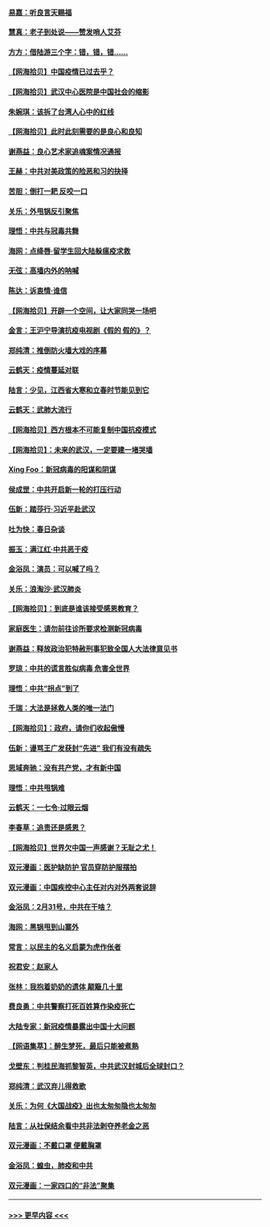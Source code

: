 #### [易嘉：听良言天赐福](../pages/nsc993/n11949334.md?t=03182303) 
#### [慧真：老子到处说——赞发哨人艾芬](../pages/nsc993/n11949274.md?t=03182303) 
#### [方方：借陆游三个字：错，错，错……](../pages/nsc993/n11949123.md?t=03182303) 
#### [【网海拾贝】中国疫情已过去乎？](../pages/nsc993/n11949052.md?t=03182303) 
#### [【网海拾贝】武汉中心医院是中国社会的缩影](../pages/nsc993/n11946574.md?t=03182303) 
#### [朱婉琪：该拆了台湾人心中的红线](../pages/nsc993/n11946959.md?t=03182303) 
#### [【网海拾贝】此时此刻需要的是良心和良知](../pages/nsc993/n11945471.md?t=03182303) 
#### [谢燕益：良心艺术家追魂案情况通报](../pages/nsc993/n11945327.md?t=03182303) 
#### [王赫：中共对美政策的险恶和习的抉择](../pages/nsc993/n11944942.md?t=03182303) 
#### [苦胆：倒打一耙 反咬一口](../pages/nsc993/n11944542.md?t=03182303) 
#### [关乐：外甩锅反引聚焦](../pages/nsc993/n11944211.md?t=03182303) 
#### [理悟：中共与冠毒共舞](../pages/nsc993/n11944197.md?t=03182303) 
#### [海网：点绛唇‧留学生回大陆躲瘟疫求救](../pages/nsc993/n11944043.md?t=03182303) 
#### [无弦：高墙内外的呐喊](../pages/nsc993/n11943684.md?t=03182303) 
#### [陈达：诉衷情·谁信](../pages/nsc993/n11942899.md?t=03182303) 
#### [【网海拾贝】开辟一个空间，让大家同哭一场吧](../pages/nsc993/n11942165.md?t=03182303) 
#### [金言：王沪宁导演抗疫电视剧《假的 假的》？](../pages/nsc993/n11941510.md?t=03182303) 
#### [郑纯清：推倒防火墙大戏的序幕](../pages/nsc993/n11940838.md?t=03182303) 
#### [云鹤天：疫情蔓延对联](../pages/nsc993/n11940579.md?t=03182303) 
#### [陆言：少见，江西省大寒和立春时节能见到它](../pages/nsc993/n11939983.md?t=03182303) 
#### [云鹤天：武肺大流行](../pages/nsc993/n11939902.md?t=03182303) 
#### [【网海拾贝】西方根本不可能复制中国抗疫模式](../pages/nsc993/n11939725.md?t=03182303) 
#### [【网海拾贝】：未来的武汉，一定要建一堵哭墙](../pages/nsc993/n11938684.md?t=03182303) 
#### [Xing Foo：新冠病毒的阳谋和阴谋](../pages/nsc993/n11936086.md?t=03182303) 
#### [侯成罡：中共开启新一轮的打压行动](../pages/nsc993/n11935730.md?t=03182303) 
#### [伍新：踏莎行‧习近平赴武汉](../pages/nsc993/n11935157.md?t=03182303) 
#### [吐为快：春日杂谈](../pages/nsc993/n11934776.md?t=03182303) 
#### [振玉：满江红‧中共恶于疫](../pages/nsc993/n11934647.md?t=03182303) 
#### [金浴凤：演员：可以喊了吗？](../pages/nsc993/n11934602.md?t=03182303) 
#### [关乐：浪淘沙·武汉肺炎](../pages/nsc993/n11931792.md?t=03182303) 
#### [【网海拾贝】：到底是谁该接受感恩教育？](../pages/nsc993/n11931552.md?t=03182303) 
#### [家庭医生：请勿前往诊所要求检测新冠病毒](../pages/nsc993/n11929190.md?t=03182303) 
#### [谢燕益：释放政治犯特赦刑事犯致全国人大法律意见书](../pages/nsc993/n11928978.md?t=03182303) 
#### [罗琼：中共的谎言胜似病毒 危害全世界](../pages/nsc993/n11922636.md?t=03182303) 
#### [理悟：中共“拐点”到了](../pages/nsc993/n11928496.md?t=03182303) 
#### [千瑞：大法是拯救人类的唯一法门](../pages/nsc993/n11927637.md?t=03182303) 
#### [【网海拾贝】：政府，请你们收起傲慢](../pages/nsc993/n11926932.md?t=03182303) 
#### [伍新：谩骂王广发获封“先进” 我们有没有疏失](../pages/nsc993/n11926101.md?t=03182303) 
#### [思域奔驰：没有共产党，才有新中国](../pages/nsc993/n11926058.md?t=03182303) 
#### [理悟：中共甩锅难](../pages/nsc993/n11925355.md?t=03182303) 
#### [云鹤天：一七令·过眼云烟](../pages/nsc993/n11925284.md?t=03182303) 
#### [李春草：追责还是感恩？](../pages/nsc993/n11925274.md?t=03182303) 
#### [【网海拾贝】世界欠中国一声感谢？无耻之尤！](../pages/nsc993/n11925239.md?t=03182303) 
#### [双元漫画：医护缺防护 官员穿防护服摆拍](../pages/nsc993/n11923899.md?t=03182303) 
#### [双元漫画：中国疾控中心主任对内对外两套说辞](../pages/nsc993/n11921994.md?t=03182303) 
#### [金浴凤：2月31号，中共在干啥？](../pages/nsc993/n11922706.md?t=03182303) 
#### [海网：黑锅甩到山寨外](../pages/nsc993/n11922688.md?t=03182303) 
#### [常言：以民主的名义启蒙为虎作伥者](../pages/nsc993/n11922217.md?t=03182303) 
#### [祝君安：赵家人](../pages/nsc993/n11922209.md?t=03182303) 
#### [张林：我抱着奶奶的遗体 颠簸几十里](../pages/nsc993/n11920945.md?t=03182303) 
#### [费良勇：中共警察打死百姓算作染疫死亡](../pages/nsc993/n11919264.md?t=03182303) 
#### [大陆专家：新冠疫情暴露出中国十大问题](../pages/nsc993/n11919187.md?t=03182303) 
#### [【网语集萃】：醉生梦死，最后只能被煮熟](../pages/nsc993/n11918994.md?t=03182303) 
#### [戈壁东：判桂民海抓黎智英，中共武汉封城后全球封口？](../pages/nsc993/n11917982.md?t=03182303) 
#### [郑纯清：武汉弃儿得救歌](../pages/nsc993/n11917881.md?t=03182303) 
#### [关乐：为何《大国战疫》出也太匆匆隐也太匆匆](../pages/nsc993/n11917792.md?t=03182303) 
#### [陆言：从社保结余看中共非法剥夺养老金之恶](../pages/nsc993/n11917084.md?t=03182303) 
#### [双元漫画：不戴口罩 便戴胸罩](../pages/nsc993/n11916447.md?t=03182303) 
#### [金浴凤：蝗虫，肺疫和中共](../pages/nsc993/n11916904.md?t=03182303) 
#### [双元漫画：一家四口的“非法”聚集](../pages/nsc993/n11916378.md?t=03182303) 

----
#### [ >>> 更早内容 <<< ](../indexes/nsc993-earlier.md)
